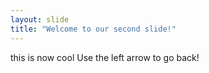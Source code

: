 ```yaml
---
layout: slide
title: "Welcome to our second slide!"
---
```

this is now cool
Use the left arrow to go back!
